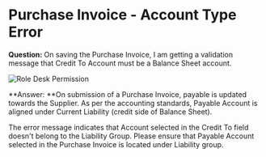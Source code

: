<!-- add-breadcrumbs -->
# Purchase Invoice - Account Type Error

**Question:** On saving the Purchase Invoice, I am getting a validation message that Credit To Account must be a Balance Sheet account.

<img alt="Role Desk Permission" class="screenshot" src="{{docs_base_url}}/assets/img/articles/purchase-invoice-account-type.png">

**Answer: **On submission of a Purchase Invoice, payable is updated towards the Supplier. As per the accounting standards, Payable Account is aligned under Current Liability (credit side of Balance Sheet).

The error message indicates that Account selected in the Credit To field doesn't belong to the Liability Group. Please ensure that Payable Account selected in the Purchase Invoice is located under Liability group.